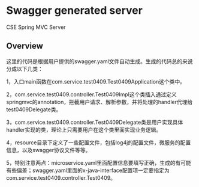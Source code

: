 # Swagger generated server

CSE Spring MVC Server


## Overview
这里的代码是根据用户提供的swagger.yaml文件自动生成。生成的代码总的来说分成以下几类：

1，入口main函数在com.service.test0409.Test0409Application这个类中。

2，com.service.test0409.controller.Test0409Impl这个类插入通过定义springmvc的annotation，拦截用户请求、解析参数，并将处理的handler代理给test0409Delegate类。

3，com.service.test0409.controller.Test0409Delegate类是用户实现具体handler实现的类，理论上只需要用户在这个类里面实现业务逻辑。


4，resource目录下定义了一些配置文件，包括log4j的配置文件，微服务的配置信息，以及swagger协议文件等等。

5，特别注意两点：microservice.yaml里面配置信息要填写正确，生成的有可能有些偏差；swagger.yaml里面的x-java-interface配置项一定要指定为com.service.test0409.controller.Test0409。
